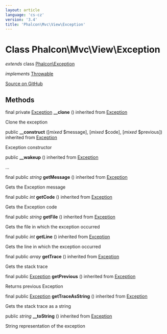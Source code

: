 ```yaml
---
layout: article
language: 'cs-cz'
version: '3.4'
title: 'Phalcon\Mvc\View\Exception'
---
```


# Class **Phalcon\Mvc\View\Exception**

*extends* class [Phalcon\Exception](/3.4/en/api/Phalcon_Exception)

*implements* [Throwable](http://php.net/manual/en/class.throwable.php)

<a href="https://github.com/phalcon/cphalcon/tree/v3.4.0/phalcon/mvc/view/exception.zep" class="btn btn-default btn-sm">Source on GitHub</a>

## Methods

final private [Exception](http://php.net/manual/en/class.exception.php) **__clone** () inherited from [Exception](http://php.net/manual/en/class.exception.php)

Clone the exception

public **__construct** ([*mixed* $message], [*mixed* $code], [*mixed* $previous]) inherited from [Exception](http://php.net/manual/en/class.exception.php)

Exception constructor

public **__wakeup** () inherited from [Exception](http://php.net/manual/en/class.exception.php)

...

final public *string* **getMessage** () inherited from [Exception](http://php.net/manual/en/class.exception.php)

Gets the Exception message

final public *int* **getCode** () inherited from [Exception](http://php.net/manual/en/class.exception.php)

Gets the Exception code

final public *string* **getFile** () inherited from [Exception](http://php.net/manual/en/class.exception.php)

Gets the file in which the exception occurred

final public *int* **getLine** () inherited from [Exception](http://php.net/manual/en/class.exception.php)

Gets the line in which the exception occurred

final public *array* **getTrace** () inherited from [Exception](http://php.net/manual/en/class.exception.php)

Gets the stack trace

final public [Exception](http://php.net/manual/en/class.exception.php) **getPrevious** () inherited from [Exception](http://php.net/manual/en/class.exception.php)

Returns previous Exception

final public [Exception](http://php.net/manual/en/class.exception.php) **getTraceAsString** () inherited from [Exception](http://php.net/manual/en/class.exception.php)

Gets the stack trace as a string

public *string* **__toString** () inherited from [Exception](http://php.net/manual/en/class.exception.php)

String representation of the exception